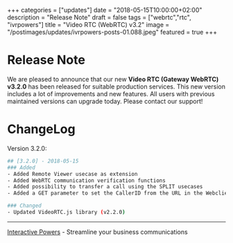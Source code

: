 +++
categories = ["updates"]
date = "2018-05-15T10:00:00+02:00"
description = "Release Note"
draft = false
tags = ["webrtc","rtc", "ivrpowers"]
title = "Video RTC (WebRTC) v3.2"
image = "/postimages/updates/ivrpowers-posts-01.088.jpeg"
featured = true
+++

# Release Note

We are pleased to announce that our new **Video RTC (Gateway WebRTC) v3.2.0** has been released for suitable production services. This new version includes a lot of improvements and new features. All users with previous maintained versions can upgrade today. Please contact our support!

# ChangeLog

Version 3.2.0:
```bash
## [3.2.0] - 2018-05-15
### Added
- Added Remote Viewer usecase as extension
- Added WebRTC communication verification functions
- Added possibility to transfer a call using the SPLIT usecases
- Added a GET parameter to set the CallerID from the URL in the Webclient usecase

### Changed
- Updated VideoRTC.js library (v2.2.0)
```

---
[Interactive Powers](http://www.ivrpowers.com/) - Streamline your business communications


